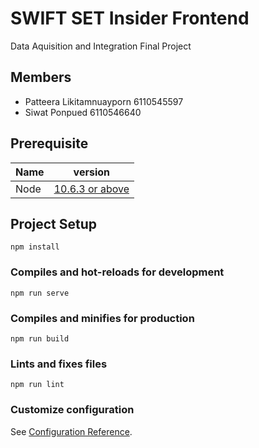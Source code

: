 # SWIFT SET Insider Frontend

Data Aquisition and Integration Final Project

## Members

- Patteera Likitamnuayporn 6110545597
- Siwat Ponpued 6110546640

## Prerequisite

| Name       | version                                                       |
| ---------- | ------------------------------------------------------------- |
| Node       | [10.6.3 or above](https://nodejs.org/en/download/releases/)   |

## Project Setup
```
npm install
```

### Compiles and hot-reloads for development
```
npm run serve
```

### Compiles and minifies for production
```
npm run build
```

### Lints and fixes files
```
npm run lint
```

### Customize configuration
See [Configuration Reference](https://cli.vuejs.org/config/).
